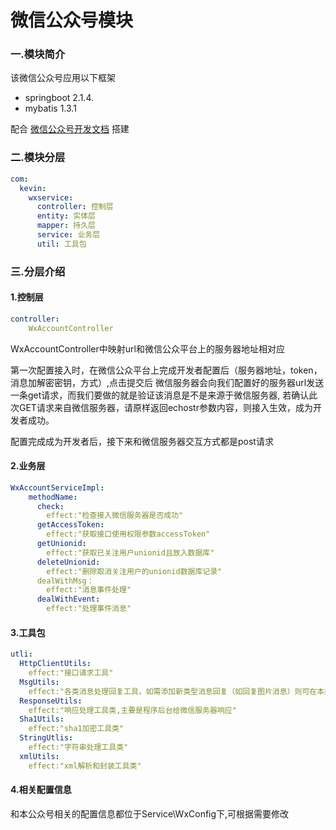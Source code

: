 # 微信公众号模块

### 一.模块简介

该微信公众号应用以下框架
    
 * springboot 2.1.4.
 * mybatis 1.3.1

配合 [微信公众号开发文档](https://mp.weixin.qq.com/wiki?t=resource/res_main&id=mp1445241432)
搭建
### 二.模块分层

```yaml
com:
  kevin:
    wxservice:
      controller: 控制层    
      entity: 实体层
      mapper: 持久层
      service: 业务层
      util: 工具包
```

### 三.分层介绍

#### 1.控制层
```yaml
controller:
    WxAccountController
```
WxAccountController中映射url和微信公众平台上的服务器地址相对应

第一次配置接入时，在微信公众平台上完成开发者配置后（服务器地址，token，消息加解密密钥，方式）,点击提交后 
微信服务器会向我们配置好的服务器url发送一条get请求，而我们要做的就是验证该消息是不是来源于微信服务器,
若确认此次GET请求来自微信服务器，请原样返回echostr参数内容，则接入生效，成为开发者成功。

配置完成成为开发者后，接下来和微信服务器交互方式都是post请求

#### 2.业务层
```yaml
WxAccountServiceImpl:
    methodName:
      check:
        effect:"检查接入微信服务器是否成功"
      getAccessToken:
        effect:"获取接口使用权限参数accessToken" 
      getUnionid:
        effect:"获取已关注用户unionid且放入数据库"
      deleteUnionid: 
        effect:"删除取消关注用户的unionid数据库记录"   
      dealWithMsg：
        effect:"消息事件处理"
      dealWithEvent:
        effect:"处理事件消息"  
```
#### 3.工具包
```yaml
utli:
  HttpClientUtils:
    effect:"接口请求工具"
  MsgUtils:
    effect:"各类消息处理回复工具，如需添加新类型消息回复（如回复图片消息）则可在本类扩展，业务层调用"
  ResponseUtils:
    effect:"响应处理工具类,主要是程序后台给微信服务器响应" 
  Sha1Utils:
    effect:"sha1加密工具类" 
  StringUtlis:
    effect:"字符串处理工具类"
  xmlUtils:
    effect:"xml解析和封装工具类"      
```

#### 4.相关配置信息
和本公众号相关的配置信息都位于Service\WxConfig下,可根据需要修改






